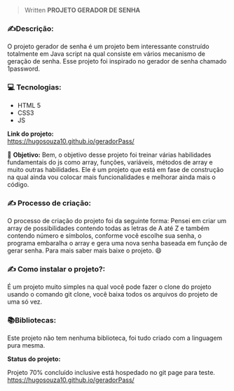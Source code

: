


> Written 
**PROJETO GERADOR DE SENHA**

### ✍️**Descrição:**

O projeto gerador de senha é um projeto bem interessante construído totalmente em Java script na qual consiste em vários mecanismo de geração de senha.  Esse projeto foi inspirado no gerador de senha chamado 1password.

### 💻  **Tecnologias:**

-   HTML 5
-   CSS3
-   JS

**Link do projeto:**  
   https://hugosouza10.github.io/geradorPass/

🎯 **Objetivo:**  Bem, o objetivo desse projeto foi treinar várias habilidades fundamentais do js como array, funções, variáveis, métodos de array e muito outras habilidades. Ele é um projeto que está em fase de construção na qual ainda vou colocar mais funcionalidades e melhorar ainda mais o código.


### ✍️  **Processo de criação:**

O processo de criação do projeto foi da seguinte forma: Pensei em criar um array de possibilidades contendo todas as letras de A até Z e também contendo número e símbolos, conforme você escolhe sua senha, o programa embaralha o array e gera uma nova senha baseada em função de gerar senha. Para mais saber mais baixe o projeto. 😄


### ✍️  **Como instalar o projeto?:**

É um projeto muito simples na qual você pode fazer o clone do projeto usando o comando git clone, você baixa todos os arquivos do projeto de uma só vez.

### 📚**Bibliotecas:**

Este projeto não tem nenhuma biblioteca, foi tudo criado com a linguagem pura mesma.

**Status do projeto:**

Projeto 70% concluído inclusive está hospedado no git page para teste. https://hugosouza10.github.io/geradorPass/
